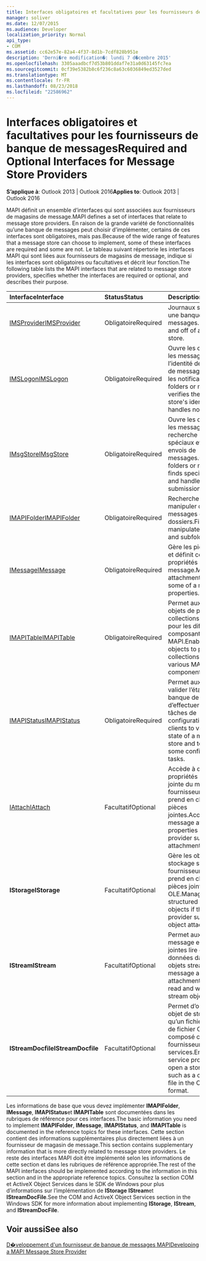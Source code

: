 ```yaml
---
title: Interfaces obligatoires et facultatives pour les fournisseurs de banque de messages
manager: soliver
ms.date: 12/07/2015
ms.audience: Developer
localization_priority: Normal
api_type:
- COM
ms.assetid: cc62e57e-82a4-4f37-8d1b-7cdf828b951e
description: 'Derni�re modification�: lundi 7 d�cembre 2015'
ms.openlocfilehash: 3305aaadbcf7d53b801ddaf7e31a0d63145fc7ea
ms.sourcegitcommit: 0cf39e5382b8c6f236c8a63c6036849ed3527ded
ms.translationtype: MT
ms.contentlocale: fr-FR
ms.lasthandoff: 08/23/2018
ms.locfileid: "22586962"
---
```

# <a name="required-and-optional-interfaces-for-message-store-providers"></a><span data-ttu-id="941b2-103">Interfaces obligatoires et facultatives pour les fournisseurs de banque de messages</span><span class="sxs-lookup"><span data-stu-id="941b2-103">Required and Optional Interfaces for Message Store Providers</span></span>

 
  
<span data-ttu-id="941b2-104">**S’applique à**: Outlook 2013 | Outlook 2016</span><span class="sxs-lookup"><span data-stu-id="941b2-104">**Applies to**: Outlook 2013 | Outlook 2016</span></span> 
  
<span data-ttu-id="941b2-105">MAPI définit un ensemble d’interfaces qui sont associées aux fournisseurs de magasins de message.</span><span class="sxs-lookup"><span data-stu-id="941b2-105">MAPI defines a set of interfaces that relate to message store providers.</span></span> <span data-ttu-id="941b2-106">En raison de la grande variété de fonctionnalités qu’une banque de messages peut choisir d’implémenter, certains de ces interfaces sont obligatoires, mais pas.</span><span class="sxs-lookup"><span data-stu-id="941b2-106">Because of the wide range of features that a message store can choose to implement, some of these interfaces are required and some are not.</span></span> <span data-ttu-id="941b2-107">Le tableau suivant répertorie les interfaces MAPI qui sont liées aux fournisseurs de magasins de message, indique si les interfaces sont obligatoires ou facultatives et décrit leur fonction.</span><span class="sxs-lookup"><span data-stu-id="941b2-107">The following table lists the MAPI interfaces that are related to message store providers, specifies whether the interfaces are required or optional, and describes their purpose.</span></span>
  
|<span data-ttu-id="941b2-108">**Interface**</span><span class="sxs-lookup"><span data-stu-id="941b2-108">**Interface**</span></span>|<span data-ttu-id="941b2-109">**Status**</span><span class="sxs-lookup"><span data-stu-id="941b2-109">**Status**</span></span>|<span data-ttu-id="941b2-110">**Description**</span><span class="sxs-lookup"><span data-stu-id="941b2-110">**Description**</span></span>|
|:-----|:-----|:-----|
|[<span data-ttu-id="941b2-111">IMSProvider</span><span class="sxs-lookup"><span data-stu-id="941b2-111">IMSProvider</span></span>](imsprovideriunknown.md) <br/> |<span data-ttu-id="941b2-112">Obligatoire</span><span class="sxs-lookup"><span data-stu-id="941b2-112">Required</span></span>  <br/> |<span data-ttu-id="941b2-113">Journaux sur ou sur une banque de messages.</span><span class="sxs-lookup"><span data-stu-id="941b2-113">Logs on to and off of a message store.</span></span>  <br/> |
|[<span data-ttu-id="941b2-114">IMSLogon</span><span class="sxs-lookup"><span data-stu-id="941b2-114">IMSLogon</span></span>](imslogoniunknown.md) <br/> |<span data-ttu-id="941b2-115">Obligatoire</span><span class="sxs-lookup"><span data-stu-id="941b2-115">Required</span></span>  <br/> |<span data-ttu-id="941b2-116">Ouvre les dossiers ou les messages, vérifie l’identité de la banque de messages et gère les notifications.</span><span class="sxs-lookup"><span data-stu-id="941b2-116">Opens folders or messages, verifies the message store's identity, and handles notifications.</span></span>  <br/> |
|[<span data-ttu-id="941b2-117">IMsgStore</span><span class="sxs-lookup"><span data-stu-id="941b2-117">IMsgStore</span></span>](imsgstoreimapiprop.md) <br/> |<span data-ttu-id="941b2-118">Obligatoire</span><span class="sxs-lookup"><span data-stu-id="941b2-118">Required</span></span>  <br/> |<span data-ttu-id="941b2-119">Ouvre les dossiers ou les messages, recherche les dossiers spéciaux et gère les envois de messages.</span><span class="sxs-lookup"><span data-stu-id="941b2-119">Opens folders or messages, finds special folders, and handles message submissions.</span></span>  <br/> |
|[<span data-ttu-id="941b2-120">IMAPIFolder</span><span class="sxs-lookup"><span data-stu-id="941b2-120">IMAPIFolder</span></span>](imapifolderimapicontainer.md) <br/> |<span data-ttu-id="941b2-121">Obligatoire</span><span class="sxs-lookup"><span data-stu-id="941b2-121">Required</span></span>  <br/> |<span data-ttu-id="941b2-122">Rechercher et manipuler des messages et les sous-dossiers.</span><span class="sxs-lookup"><span data-stu-id="941b2-122">Finds and manipulates messages and subfolders.</span></span>  <br/> |
|[<span data-ttu-id="941b2-123">IMessage</span><span class="sxs-lookup"><span data-stu-id="941b2-123">IMessage</span></span>](imessageimapiprop.md) <br/> |<span data-ttu-id="941b2-124">Obligatoire</span><span class="sxs-lookup"><span data-stu-id="941b2-124">Required</span></span>  <br/> |<span data-ttu-id="941b2-125">Gère les pièces jointes et définit certaines propriétés d’un message.</span><span class="sxs-lookup"><span data-stu-id="941b2-125">Manipulates attachments and sets some of a message's properties.</span></span>  <br/> |
|[<span data-ttu-id="941b2-126">IMAPITable</span><span class="sxs-lookup"><span data-stu-id="941b2-126">IMAPITable</span></span>](imapitableiunknown.md) <br/> |<span data-ttu-id="941b2-127">Obligatoire</span><span class="sxs-lookup"><span data-stu-id="941b2-127">Required</span></span>  <br/> |<span data-ttu-id="941b2-128">Permet aux autres objets de présenter des collections de données pour les différents composants MAPI.</span><span class="sxs-lookup"><span data-stu-id="941b2-128">Enables other objects to present collections of data to various MAPI components.</span></span>  <br/> |
|[<span data-ttu-id="941b2-129">IMAPIStatus</span><span class="sxs-lookup"><span data-stu-id="941b2-129">IMAPIStatus</span></span>](imapistatusimapiprop.md) <br/> |<span data-ttu-id="941b2-130">Obligatoire</span><span class="sxs-lookup"><span data-stu-id="941b2-130">Required</span></span>  <br/> |<span data-ttu-id="941b2-131">Permet aux clients de valider l’état d’une banque de messages et d’effectuer certaines tâches de configuration.</span><span class="sxs-lookup"><span data-stu-id="941b2-131">Enables clients to validate the state of a message store and to perform some configuration tasks.</span></span>  <br/> |
|[<span data-ttu-id="941b2-132">IAttach</span><span class="sxs-lookup"><span data-stu-id="941b2-132">IAttach</span></span>](iattachimapiprop.md) <br/> |<span data-ttu-id="941b2-133">Facultatif</span><span class="sxs-lookup"><span data-stu-id="941b2-133">Optional</span></span>  <br/> |<span data-ttu-id="941b2-134">Accède à des propriétés de pièce jointe du message si le fournisseur de banque prend en charge les pièces jointes.</span><span class="sxs-lookup"><span data-stu-id="941b2-134">Accesses message attachment properties if the store provider supports file attachments.</span></span>  <br/> |
|<span data-ttu-id="941b2-135">**IStorage**</span><span class="sxs-lookup"><span data-stu-id="941b2-135">**IStorage**</span></span> <br/> |<span data-ttu-id="941b2-136">Facultatif</span><span class="sxs-lookup"><span data-stu-id="941b2-136">Optional</span></span>  <br/> |<span data-ttu-id="941b2-137">Gère les objets de stockage structuré si le fournisseur de banque prend en charge les pièces jointes objet OLE.</span><span class="sxs-lookup"><span data-stu-id="941b2-137">Manages structured storage objects if the store provider supports OLE object attachments.</span></span>  <br/> |
|<span data-ttu-id="941b2-138">**IStream**</span><span class="sxs-lookup"><span data-stu-id="941b2-138">**IStream**</span></span> <br/> |<span data-ttu-id="941b2-139">Facultatif</span><span class="sxs-lookup"><span data-stu-id="941b2-139">Optional</span></span>  <br/> |<span data-ttu-id="941b2-140">Permet aux objets de message et des pièces jointes lire et écrire des données dans des objets stream.</span><span class="sxs-lookup"><span data-stu-id="941b2-140">Enables message and attachment objects to read and write data to stream objects.</span></span>  <br/> |
|<span data-ttu-id="941b2-141">**IStreamDocfile**</span><span class="sxs-lookup"><span data-stu-id="941b2-141">**IStreamDocfile**</span></span> <br/> |<span data-ttu-id="941b2-142">Facultatif</span><span class="sxs-lookup"><span data-stu-id="941b2-142">Optional</span></span>  <br/> |<span data-ttu-id="941b2-143">Permet d’ouvrir un objet de stockage, tel qu’un fichier au format de fichier OLE 2.0 composé certains fournisseurs de services.</span><span class="sxs-lookup"><span data-stu-id="941b2-143">Enables some service providers to open a storage object, such as a compound file in the OLE 2.0 file format.</span></span>  <br/> |
   
<span data-ttu-id="941b2-144">Les informations de base que vous devez implémenter **IMAPIFolder**, **IMessage**, **IMAPIStatus**et **IMAPITable** sont documentées dans les rubriques de référence pour ces interfaces.</span><span class="sxs-lookup"><span data-stu-id="941b2-144">The basic information you need to implement **IMAPIFolder**, **IMessage**, **IMAPIStatus**, and **IMAPITable** is documented in the reference topics for these interfaces.</span></span> <span data-ttu-id="941b2-145">Cette section contient des informations supplémentaires plus directement liées à un fournisseur de magasin de message.</span><span class="sxs-lookup"><span data-stu-id="941b2-145">This section contains supplementary information that is more directly related to message store providers.</span></span> <span data-ttu-id="941b2-146">Le reste des interfaces MAPI doit être implémenté selon les informations de cette section et dans les rubriques de référence appropriée.</span><span class="sxs-lookup"><span data-stu-id="941b2-146">The rest of the MAPI interfaces should be implemented according to the information in this section and in the appropriate reference topics.</span></span> <span data-ttu-id="941b2-147">Consultez la section COM et ActiveX Object Services dans le SDK de Windows pour plus d’informations sur l’implémentation de **IStorage** **IStream**et **IStreamDocFile**.</span><span class="sxs-lookup"><span data-stu-id="941b2-147">See the COM and ActiveX Object Services section in the Windows SDK for more information about implementing **IStorage**, **IStream**, and **IStreamDocFile**.</span></span>
  
## <a name="see-also"></a><span data-ttu-id="941b2-148">Voir aussi</span><span class="sxs-lookup"><span data-stu-id="941b2-148">See also</span></span>



[<span data-ttu-id="941b2-149">D�veloppement d'un fournisseur de banque de messages MAPI</span><span class="sxs-lookup"><span data-stu-id="941b2-149">Developing a MAPI Message Store Provider</span></span>](developing-a-mapi-message-store-provider.md)

